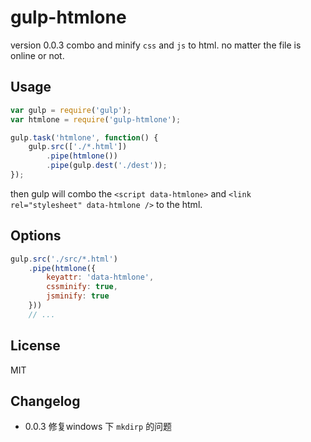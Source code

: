 # gulp-htmlone

version 0.0.3
combo and minify `css` and `js` to html. no matter the file is online or not.

## Usage

```javascript
var gulp = require('gulp');
var htmlone = require('gulp-htmlone');

gulp.task('htmlone', function() {
    gulp.src(['./*.html'])
        .pipe(htmlone())
        .pipe(gulp.dest('./dest'));
});
```
then gulp will combo the `<script data-htmlone>` and `<link rel="stylesheet" data-htmlone />` to the html.

## Options
```javascript
gulp.src('./src/*.html')
    .pipe(htmlone({
        keyattr: 'data-htmlone',
        cssminify: true,
        jsminify: true
    }))
    // ...
```

## License
MIT

## Changelog

- 0.0.3 修复windows 下 `mkdirp` 的问题
